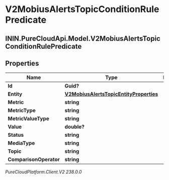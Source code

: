 # V2MobiusAlertsTopicConditionRulePredicate

## ININ.PureCloudApi.Model.V2MobiusAlertsTopicConditionRulePredicate

## Properties

|Name | Type | Description | Notes|
|------------ | ------------- | ------------- | -------------|
| **Id** | **Guid?** |  | [optional] |
| **Entity** | [**V2MobiusAlertsTopicEntityProperties**](V2MobiusAlertsTopicEntityProperties) |  | [optional] |
| **Metric** | **string** |  | [optional] |
| **MetricType** | **string** |  | [optional] |
| **MetricValueType** | **string** |  | [optional] |
| **Value** | **double?** |  | [optional] |
| **Status** | **string** |  | [optional] |
| **MediaType** | **string** |  | [optional] |
| **Topic** | **string** |  | [optional] |
| **ComparisonOperator** | **string** |  | [optional] |



_PureCloudPlatform.Client.V2 238.0.0_
